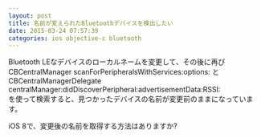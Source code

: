 ```yaml
---
layout: post
title: 名前が変えられたBluetoothデバイスを検出したい
date: 2015-03-24 07:57:39
categories: ios objective-c bluetooth
---
```

<p>Bluetooth LEなデバイスのローカルネームを変更して、その後に再び<br>
  CBCentralManager scanForPeripheralsWithServices:options: と<br>
  CBCentralManagerDelegate centralManager:didDiscoverPeripheral:advertisementData:RSSI:<br>
を使って検索すると、見つかったデバイスの名前が変更前のままになっています。</p>

<p>iOS 8で、変更後の名前を取得する方法はありますか?</p>
